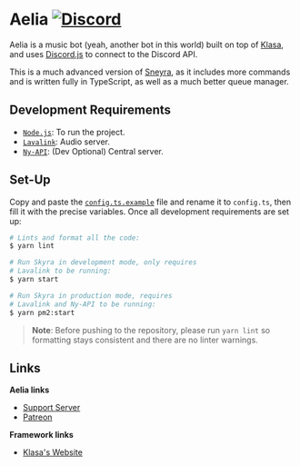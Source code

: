 # Aelia [![Discord](https://discordapp.com/api/guilds/254360814063058944/embed.png)](https://skyra.pw/join)

Aelia is a music bot (yeah, another bot in this world) built on top of [Klasa](https://github.com/dirigeants/klasa/),
and uses [Discord.js](https://github.com/discordjs/discord.js) to connect to the Discord API.

This is a much advanced version of [Sneyra], as it includes more commands and is written fully in TypeScript, as well as
a much better queue manager.

[Sneyra]: https://github.com/kyranet/Sneyra

## Development Requirements

- [`Node.js`]: To run the project.
- [`Lavalink`]: Audio server.
- [`Ny-API`]: (Dev Optional) Central server.

[`Node.js`]: https://nodejs.org/en/download/current/
[`Lavalink`]: https://github.com/Frederikam/Lavalink
[`Ny-API`]: https://github.com/kyranet/Ny-API

## Set-Up

Copy and paste the [`config.ts.example`] file and rename it to `config.ts`, then fill it with the precise variables.
Once all development requirements are set up:

```bash
# Lints and format all the code:
$ yarn lint

# Run Skyra in development mode, only requires
# Lavalink to be running:
$ yarn start

# Run Skyra in production mode, requires
# Lavalink and Ny-API to be running:
$ yarn pm2:start
```

> **Note**: Before pushing to the repository, please run `yarn lint` so formatting stays consistent and there are no
linter warnings.

[`config.ts.example`]: /config.ts.example

## Links

**Aelia links**

- [Support Server](https://skyra.pw/join)
- [Patreon](https://www.patreon.com/kyranet)

**Framework links**

- [Klasa's Website](https://klasa.js.org)
